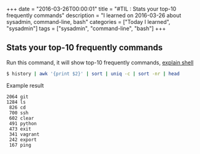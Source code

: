 +++
date = "2016-03-26T00:00:01"
title = "#TIL : Stats your top-10 frequently commands"
description = "I learned on 2016-03-26 about sysadmin, command-line, bash"
categories = ["Today I learned", "sysadmin"]
tags = ["sysadmin", "command-line", "bash"]
+++



## Stats your top-10 frequently commands

Run this command, it will show top-10 frequently commands, [explain shell](http://explainshell.com/explain?cmd=history+%7C+awk+%27%7Bprint+%242%7D%27+%7C+sort+%7C+uniq+-c+%7C+sort+-nr+%7C+head)

```bash
$ history | awk '{print $2}' | sort | uniq -c | sort -nr | head
```

Example result

```
2064 git
1284 ls
 826 cd
 700 ssh
 602 clear
 491 python
 473 exit
 341 vagrant
 242 export
 167 ping
```
